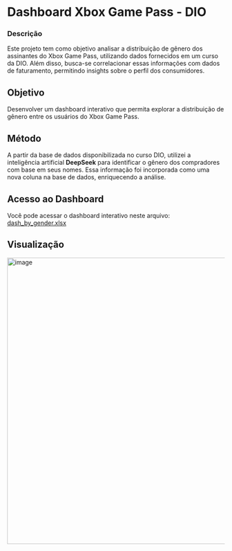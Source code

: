 # Dashboard Xbox Game Pass - DIO

### Descrição
Este projeto tem como objetivo analisar a distribuição de gênero dos assinantes do Xbox Game Pass, utilizando dados fornecidos em um curso da DIO. Além disso, busca-se correlacionar essas informações com dados de faturamento, permitindo insights sobre o perfil dos consumidores.

## Objetivo
Desenvolver um dashboard interativo que permita explorar a distribuição de gênero entre os usuários do Xbox Game Pass.

## Método
A partir da base de dados disponibilizada no curso DIO, utilizei a inteligência artificial **DeepSeek** para identificar o gênero dos compradores com base em seus nomes. Essa informação foi incorporada como uma nova coluna na base de dados, enriquecendo a análise.

## Acesso ao Dashboard

Você pode acessar o dashboard interativo neste arquivo: [dash_by_gender.xlsx](https://github.com/user-attachments/files/22061598/dash_by_gender.xlsx)

## Visualização
<img width="1052" height="662" alt="image" src="https://github.com/user-attachments/assets/5313cdf2-fd6c-4757-a30b-e37d19cf4594" />

